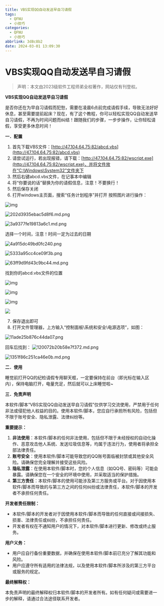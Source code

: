 ```yaml
---
title: VBS实现QQ自动发送早自习请假
tags:
  - QFNU
  - 小技巧
categories:
  - QFNU
  - 小技巧
abbrlink: 3d8c8b2
date: 2024-03-01 13:09:30
---
```


# VBS实现QQ自动发送早自习请假

> 声明：本文由2023级软件工程师弟全权著作，网站仅有刊登权。

**VBS实现QQ自动发送早自习请假**

是否你还在为早自习请假而犯愁，需要在凌晨6点前完成请假手续，导致无法好好休息，甚至需要提前起床？现在，有了这个教程，你可以轻松实现QQ自动发送早自习请假，不再为时间问题而纠结！跟随我们的步骤，一步步操作，让你轻松请假，享受更多休息时间！

**一．配置**

1. 首先下载VBS文件：[http://47.104.64.75:82/abcd.vbs](http://47.104.64.75:82/abcd.vbs)
2. 请尝试运行，若出现报错，请下载：[http://47.104.64.75:82/wscript.exe](http://47.104.64.75:82/wscript.exe)，并将文件放在“C:\Windows\System32”文件夹下
3. 然后右键abcd.vbs文件，在记事本中编辑
4. 将“你要说的话”替换为你的请假信息，注意！不要换行！
5. 然后保存关闭
6. 打开windows主页面，搜索“任务计划程序”并打开
按照图片进行操作：

![img](https://img.picgo.net/2024/03/01/143c09a0827263743.md.png)







![202d3935ebac5d8f6.md.png](https://img.picgo.net/2024/03/01/202d3935ebac5d8f6.md.png)

![3a9377fe19813a6c1.md.png](https://img.picgo.net/2024/03/01/3a9377fe19813a6c1.md.png)

选择一个时间，注意！时间一定为过去的日期

![4a915dc49bd0fc240.png](https://img.picgo.net/2024/03/01/4a915dc49bd0fc240.png)

![5333a95cc4ce09f3b.png](https://img.picgo.net/2024/03/01/5333a95cc4ce09f3b.png)

![63ff9d9fd43c9bc44.md.png](https://img.picgo.net/2024/03/01/63ff9d9fd43c9bc44.md.png)

找到你的abcd.vbs文件的位置

![img](https://img.picgo.net/2024/03/01/79cbef64d15fffeaf.md.png)

![img](https://img.picgo.net/2024/03/01/8f2e1a26ba06de4ed.png)

![img](https://img.picgo.net/2024/03/01/9f3d0b8e394cecf27.md.png#/)

![](https://img.picgo.net/2024/03/01/10e39d216ead509edc.md.png)


7. 保存退出即可
8. 打开文件管理器，上方输入“控制面板\系统和安全\电源选项”，如图：

![11ade25b876c44da07.png](https://img.picgo.net/2024/03/01/11ade25b876c44da07.png)

回车后找到：
![120072b20b58e7f372.md.png](https://img.picgo.net/2024/03/01/120072b20b58e7f372.md.png)

![1351f86c251ca46e0b.md.png](https://img.picgo.net/2024/03/01/1351f86c251ca46e0b.md.png)

**二．使用**

睡觉前打开QQ的纪检请假专用聊天框，一定要保持在前台（即光标在输入区内），保持电脑打开，电量充足，然后就可以上床睡觉啦~

**三．免责声明**

本软件/脚本“VBS实现QQ自动发送早自习请假”仅供学习交流使用，严禁用于任何非法或侵犯他人权益的目的。使用本软件/脚本，您应自行承担所有风险，包括但不限于账号安全、隐私泄露、法律纠纷等。

**重要提示：**

1. **非法使用**：本软件/脚本的任何非法使用，包括但不限于未经授权的自动化操作、恶意攻击他人系统、发送垃圾信息等，均属于违法行为，使用者将承担全部法律责任。
2. **账号安全**：使用本软件/脚本可能导致您的QQ账号面临被封禁或其他安全风险。请确保您完全理解并接受这些风险。
3. **隐私泄露**：在使用本软件/脚本时，您的个人信息（如QQ号、密码等）可能会暴露。请确保您在一个安全的环境中使用，并采取适当的保护措施。
4. **第三方责任**：本软件/脚本的使用可能涉及第三方服务或平台。对于因使用本软件/脚本而导致的与第三方之间的任何纠纷或法律责任，本软件/脚本的开发者不承担任何责任。

**开发者责任限制：**

* 本软件/脚本的开发者对于因使用本软件/脚本而导致的任何直接或间接损失、损害、法律责任或纠纷，不承担任何责任。
* 开发者有权在不通知用户的情况下，对本软件/脚本进行更新、修改或终止服务。

**用户义务：**

* 用户应自行备份重要数据，并确保在使用本软件/脚本前已充分了解其功能和风险。
* 用户应遵守所有适用的法律法规，以及使用本软件/脚本所涉及的第三方平台或服务的规定。

**最终解释权：**

本免责声明的最终解释权归本软件/脚本的开发者所有。如有任何疑问或需要进一步的解释，请通过合法途径联系开发者。
